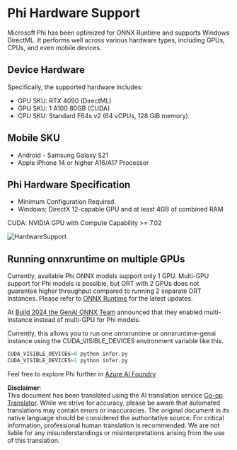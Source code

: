 <!--
CO_OP_TRANSLATOR_METADATA:
{
  "original_hash": "8cdc17ce0f10535da30b53d23fe1a795",
  "translation_date": "2025-07-09T19:39:27+00:00",
  "source_file": "md/01.Introduction/01/01.Hardwaresupport.md",
  "language_code": "en"
}
-->
# Phi Hardware Support

Microsoft Phi has been optimized for ONNX Runtime and supports Windows DirectML. It performs well across various hardware types, including GPUs, CPUs, and even mobile devices.

## Device Hardware  
Specifically, the supported hardware includes:

- GPU SKU: RTX 4090 (DirectML)  
- GPU SKU: 1 A100 80GB (CUDA)  
- CPU SKU: Standard F64s v2 (64 vCPUs, 128 GiB memory)  

## Mobile SKU

- Android - Samsung Galaxy S21  
- Apple iPhone 14 or higher A16/A17 Processor  

## Phi Hardware Specification

- Minimum Configuration Required.  
- Windows: DirectX 12-capable GPU and at least 4GB of combined RAM  

CUDA: NVIDIA GPU with Compute Capability >= 7.02  

![HardwareSupport](../../../../../imgs/01/01/01.phihardware.png)

## Running onnxruntime on multiple GPUs

Currently, available Phi ONNX models support only 1 GPU. Multi-GPU support for Phi models is possible, but ORT with 2 GPUs does not guarantee higher throughput compared to running 2 separate ORT instances. Please refer to [ONNX Runtime](https://onnxruntime.ai/) for the latest updates.

At [Build 2024 the GenAI ONNX Team](https://youtu.be/WLW4SE8M9i8?si=EtG04UwDvcjunyfC) announced that they enabled multi-instance instead of multi-GPU for Phi models.

Currently, this allows you to run one onnxruntime or onnxruntime-genai instance using the CUDA_VISIBLE_DEVICES environment variable like this.

```Python
CUDA_VISIBLE_DEVICES=0 python infer.py
CUDA_VISIBLE_DEVICES=1 python infer.py
```

Feel free to explore Phi further in [Azure AI Foundry](https://ai.azure.com)

**Disclaimer**:  
This document has been translated using the AI translation service [Co-op Translator](https://github.com/Azure/co-op-translator). While we strive for accuracy, please be aware that automated translations may contain errors or inaccuracies. The original document in its native language should be considered the authoritative source. For critical information, professional human translation is recommended. We are not liable for any misunderstandings or misinterpretations arising from the use of this translation.